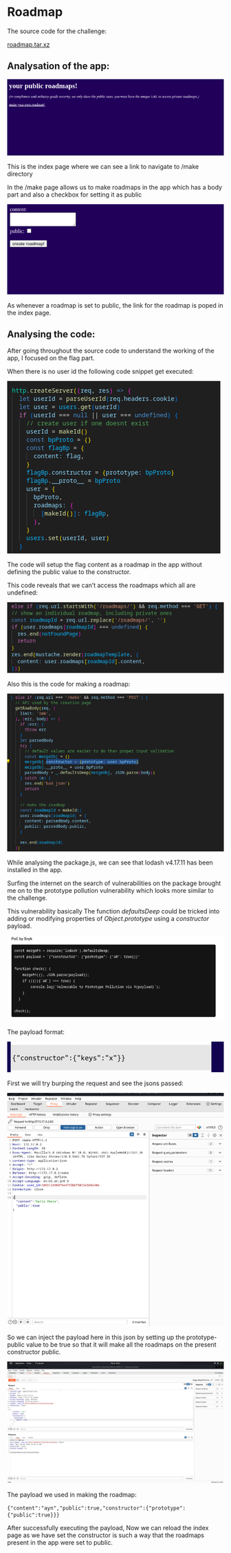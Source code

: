 # Roadmap

The source code for the challenge:

[roadmap.tar.xz](Roadmap%20f8c8fae83fb942069593e8470dcc2c0a/roadmap.tar.xz)

## Analysation of the app:

![Untitled](Roadmap%20f8c8fae83fb942069593e8470dcc2c0a/Untitled.png)

This is the index page where we can see a link to navigate to /make directory

In the /make page allows us to make roadmaps in the app which has a body part and also a checkbox for setting it as public

![Untitled](Roadmap%20f8c8fae83fb942069593e8470dcc2c0a/Untitled%201.png)

As whenever a roadmap is set to public, the link for the roadmap is poped in the index page.

## Analysing the code:

After going throughout the source code to understand the working of the app, I focused on the flag part.

When there is no user id the following code snippet get executed:

![Untitled](Roadmap%20f8c8fae83fb942069593e8470dcc2c0a/Untitled%202.png)

The code will setup the flag content as a roadmap in the app without defining the public value to the constructor.

This code reveals that we can’t access the roadmaps which all are undefined:

![Untitled](Roadmap%20f8c8fae83fb942069593e8470dcc2c0a/Untitled%203.png)

Also this is the code for making a roadmap:

![Untitled](Roadmap%20f8c8fae83fb942069593e8470dcc2c0a/Untitled%204.png)

While analysing the package.js, we can see that lodash v4.17.11 has been installed in the app.

Surfing the internet on the search of vulnerabilities on the package brought me on to the prototype pollution vulnerability which looks more similar to the challenge.

This vulnerability basically The function *defaultsDeep* could be tricked into adding or modifying properties of *Object.prototype* using a *constructor* payload.

![Untitled](Roadmap%20f8c8fae83fb942069593e8470dcc2c0a/Untitled%205.png)

The payload format:

![Untitled](Roadmap%20f8c8fae83fb942069593e8470dcc2c0a/Untitled%206.png)

First we will try burping the request and see the jsons passed:

![Untitled](Roadmap%20f8c8fae83fb942069593e8470dcc2c0a/Untitled%207.png)

So we can inject the payload here in this json by setting up the prototype-public value to be true 
so that it will make all the roadmaps on the present constructor public.

![Untitled](Roadmap%20f8c8fae83fb942069593e8470dcc2c0a/Untitled%208.png)

The payload we used in making the roadmap:

```
{"content":"ayn","public":true,"constructor":{"prototype":{"public":true}}}
```

After successfully executing the payload, Now we can reload the index page as we have set the constructor is such a way that the roadmaps present in the app were set to public.
